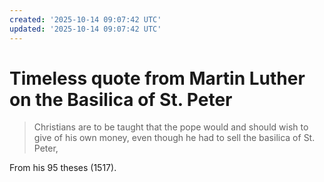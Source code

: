 ```yaml
---
created: '2025-10-14 09:07:42 UTC'
updated: '2025-10-14 09:07:42 UTC'
---
```


# Timeless quote from Martin Luther on the Basilica of St. Peter

> Christians are to be taught that the pope would and should wish to give of his own money, even though he had to sell the basilica of St. Peter,

From his 95 theses (1517).


